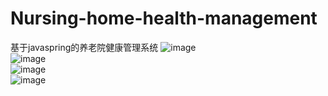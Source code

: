 # Nursing-home-health-management
基于javaspring的养老院健康管理系统
![image](https://github.com/YPYT1/Nursing-home-health-management/assets/95224342/0061b152-9a8e-45fb-b055-78f06a275259)\
![image](https://github.com/YPYT1/Nursing-home-health-management/assets/95224342/afc5a6e3-2c6d-4af5-9496-93fffeae1c29)\
![image](https://github.com/YPYT1/Nursing-home-health-management/assets/95224342/8b3ed8c6-a0b6-4cb7-989b-57f3962afa8a)\
![image](https://github.com/YPYT1/Nursing-home-health-management/assets/95224342/b9c0bb9f-3769-40cf-b2de-4304c7bd033c)



